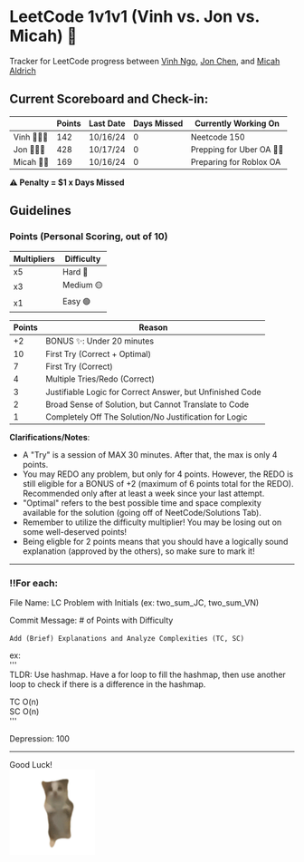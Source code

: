 # LeetCode 1v1v1 (Vinh vs. Jon vs. Micah) 🤺
Tracker for LeetCode progress between [Vinh Ngo](https://github.com/vinhngo380), [Jon Chen](https://github.com/thisisjonchen), and [Micah Aldrich](https://github.com/Micah779)

## Current Scoreboard and Check-in:
| | Points | Last Date | Days Missed | Currently Working On |
| ------ | -------- | ------- | ------ | ------ |
| Vinh 👨🏻‍🦲 | 142 | 10/16/24 | 0 | Neetcode 150
| Jon 👨🏻‍🍼 | 428 | 10/17/24 | 0 | Prepping for Uber OA 😵‍💫
| Micah 👴🏿 | 169 | 10/16/24 | 0 | Preparing for Roblox OA

<strong>⚠️ Penalty = $1 x Days Missed</strong>

## Guidelines
### Points (Personal Scoring, out of 10)
| Multipliers | Difficulty |
| -------- | ------- |
| x5 | Hard 🔴 |
| x3 | Medium 🟡 |
| x1 | Easy 🟢 |

| Points | Reason |
| -------- | ------- |
| +2 | BONUS ✨: Under 20 minutes |
| 10 | First Try (Correct + Optimal) |
| 7 | First Try (Correct) |
| 4 | Multiple Tries/Redo (Correct) |
| 3 | Justifiable Logic for Correct Answer, but Unfinished Code |
| 2 | Broad Sense of Solution, but Cannot Translate to Code |
| 1 | Completely Off The Solution/No Justification for Logic |


<strong>Clarifications/Notes</strong>: 
<ul>
<li>A "Try" is a session of MAX 30 minutes. After that, the max is only 4 points.</li>
<li>You may REDO any problem, but only for 4 points. However, the REDO is still eligible for a BONUS of +2 (maximum of 6 points total for the REDO). Recommended only after at least a week since your last attempt. </li>
<li>"Optimal" refers to the best possible time and space complexity available for the solution (going off of NeetCode/Solutions Tab).</li>
<li>Remember to utilize the difficulty multiplier! You may be losing out on some well-deserved points! </li>
 <li>Being eligble for 2 points means that you should have a logically sound explanation (approved by the others), so make sure to mark it!</li>
</ul>

<hr/>

### ‼️For each:

File Name: LC Problem with Initials (ex: two_sum_JC, two_sum_VN) <br/>

Commit Message: # of Points with Difficulty <br/>
 
`Add (Brief) Explanations and Analyze Complexities (TC, SC)`

ex: \
 '''\
 TLDR: Use hashmap. Have a for loop to fill the hashmap, then use another loop to check if there is a difference in the hashmap.

 TC O(n)\
 SC O(n)\
 '''
 

Depression: 100 <br/>
 
<hr/>

Good Luck!\
<img src="/misc/cat.gif" width="30%" height="30%"/>
